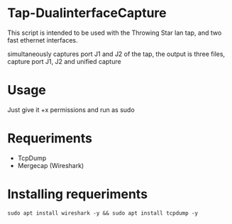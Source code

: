 # Tap-DualinterfaceCapture

This script is intended to be used with the Throwing Star lan tap, and two fast ethernet interfaces.

simultaneously captures port J1 and J2 of the tap, the output is three files, capture port J1, J2 and unified capture

# Usage

Just give it +x permissions and run as sudo


# Requeriments 

- TcpDump
- Mergecap (Wireshark)

# Installing requeriments

    sudo apt install wireshark -y && sudo apt install tcpdump -y

